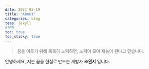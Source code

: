 ```yaml
---
date: 2021-05-19
title: "About"
categories: blog
teas: jekyll
#목차
toc: true  
toc_sticky: true
---
```


>꿈을 이루기 위해 묵묵히 노력하면, 노력이 모여 재능이 된다고 믿습니다.

안녕하세요, 저는 꿈을 현실로 만드는 개발자 **조완서** 입니다.
